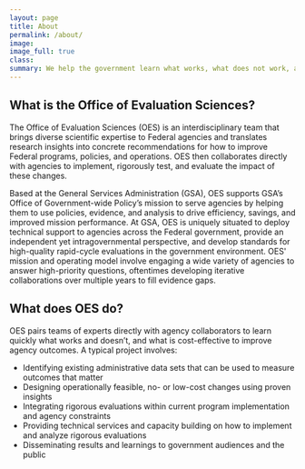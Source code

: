 ```yaml
---
layout: page
title: About
permalink: /about/
image:
image_full: true
class:
summary: We help the government learn what works, what does not work, and what works most cost-effectively.
---
```

## What is the Office of Evaluation Sciences?

The Office of Evaluation Sciences (OES) is an interdisciplinary team that brings diverse scientific expertise to Federal agencies and translates research insights into concrete recommendations for how to improve Federal programs, policies, and operations. OES then collaborates directly with agencies to implement, rigorously test, and evaluate the impact of these changes.

Based at the General Services Administration (GSA), OES supports GSA’s Office of Government-wide Policy’s mission to serve agencies by helping them to use policies, evidence, and analysis to drive efficiency, savings, and improved mission performance. At GSA, OES is uniquely situated to deploy technical support to agencies across the Federal government, provide an independent yet intragovernmental perspective, and develop standards for high-quality rapid-cycle evaluations in the government environment. OES' mission and operating model involve engaging a wide variety of agencies to answer high-priority questions, oftentimes developing iterative collaborations over multiple years to fill evidence gaps.


## What does OES do?

OES pairs teams of experts directly with agency collaborators to learn quickly what works and doesn’t, and what is cost-effective to improve agency outcomes. A typical project involves:

  - Identifying existing administrative data sets that can be used to measure outcomes that matter
  - Designing operationally feasible, no- or low-cost changes using proven insights 
  - Integrating rigorous evaluations within current program implementation and agency constraints
  - Providing technical services and capacity building on how to implement and analyze rigorous evaluations
  - Disseminating results and learnings to government audiences and the public
  


